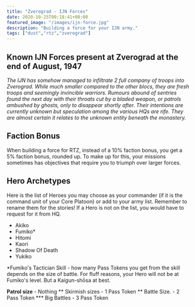 ```yaml
---
title: "Zverograd - IJN Forces"
date: 2020-10-25T00:18:41+08:00
featured_image: "/images/ijn-force.jpg"
description: "Building a force for your IJN army."
tags: ["dust","rtz","zverograd"]
---
```

## Known IJN Forces present at Zverograd at the end of August, 1947

*The IJN has somehow managed to infiltrate 2 full company of troops into Zverograd. While much smaller compared to the other blocs, they are fresh troops and seemingly invincible warriors. Rumours abound of sentries found the next day with their throats cut by a bladed weapon, or patrols ambushed by ghosts, only to disappear shortly after. Their intentions are currently unknown but speculation among the various HQs are rife. They are almost certain it relates to the unknown entity beneath the monastery.*

## Faction Bonus
When building a force for RTZ, instead of a 10% faction bonus, you get a 5% faction bonus, rounded up. To make up for this, your missions sometimes has objectives that require you to triumph over larger forces.

## Hero Archetypes
Here is the list of Heroes you may choose as your commander (if it is the command unit of your Core Platoon) or add to your army list. Remember to rename them for the stories! If a Hero is not on the list, you would have to request for it from HQ.

- Akiko
- Fumiko*
- Hitomi
- Kaori
- Shadow Of Death
- Yukiko

*Fumiko's Tactician Skill - how many Pass Tokens you get from the skill depends on the size of battle. For fluff reasons, your Hero will not be at Fumiko's level. But a Kaigun-shōsa at best.

**Patrol size** - Nothing
** Skirmish sizes - 1 Pass Token
** Battle Size. - 2 Pass Token
*** Big Battles - 3 Pass Token

